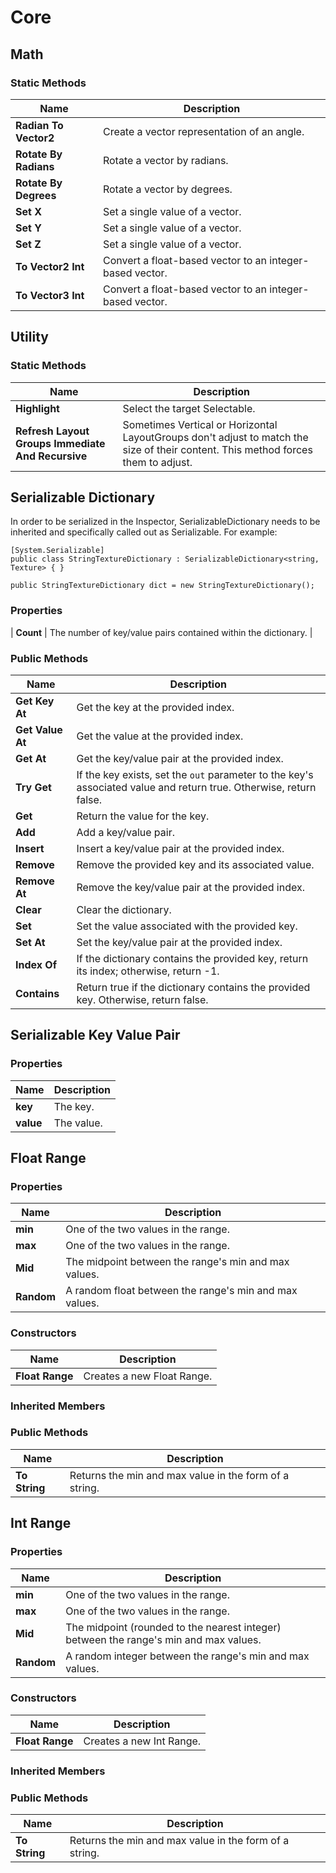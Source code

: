 # Core

## Math

### Static Methods

| Name | Description |
| --- | ---|
| **Radian To Vector2** | Create a vector representation of an angle. |
| **Rotate By Radians** | Rotate a vector by radians. |
| **Rotate By Degrees** | Rotate a vector by degrees. |
| **Set X** | Set a single value of a vector. |
| **Set Y** | Set a single value of a vector. |
| **Set Z** | Set a single value of a vector. |
| **To Vector2 Int** | Convert a float-based vector to an integer-based vector. |
| **To Vector3 Int** | Convert a float-based vector to an integer-based vector. |

## Utility

### Static Methods

| Name | Description |
| --- | ---|
| **Highlight** | Select the target Selectable. |
| **Refresh Layout Groups Immediate And Recursive** | Sometimes Vertical or Horizontal LayoutGroups don't adjust to match the size of their content. This method forces them to adjust. |

## Serializable Dictionary

In order to be serialized in the Inspector, SerializableDictionary needs to be inherited and specifically called out as Serializable. For example:

```
[System.Serializable]
public class StringTextureDictionary : SerializableDictionary<string, Texture> { }

public StringTextureDictionary dict = new StringTextureDictionary();
```

### Properties

| **Count** | The number of key/value pairs contained within the dictionary. |

### Public Methods

| Name | Description |
| --- | ---|
| **Get Key At** | Get the key at the provided index. |
| **Get Value At** | Get the value at the provided index. |
| **Get At** | Get the key/value pair at the provided index. |
| **Try Get** | If the key exists, set the `out` parameter to the key's associated value and return true. Otherwise, return false. |
| **Get** | Return the value for the key. |
| **Add** | Add a key/value pair. |
| **Insert** | Insert a key/value pair at the provided index. |
| **Remove** | Remove the provided key and its associated value. |
| **Remove At** | Remove the key/value pair at the provided index. |
| **Clear** | Clear the dictionary. |
| **Set** | Set the value associated with the provided key. |
| **Set At** | Set the key/value pair at the provided index. |
| **Index Of** | If the dictionary contains the provided key, return its index; otherwise, return -1. |
| **Contains** | Return true if the dictionary contains the provided key. Otherwise, return false. |

## Serializable Key Value Pair

### Properties

| Name | Description |
| --- | ---|
| **key** | The key. |
| **value** | The value. |

## Float Range

### Properties

| Name | Description |
| --- | ---|
| **min** | One of the two values in the range. |
| **max** | One of the two values in the range. |
| **Mid** | The midpoint between the range's min and max values. |
| **Random** | A random float between the range's min and max values. |

### Constructors

| Name | Description |
| --- | ---|
| **Float Range** | Creates a new Float Range. |

### Inherited Members
### Public Methods

| Name | Description |
| --- | ---|
| **To String** | Returns the min and max value in the form of a string. |

## Int Range

### Properties

| Name | Description |
| --- | ---|
| **min** | One of the two values in the range. |
| **max** | One of the two values in the range. |
| **Mid** | The midpoint (rounded to the nearest integer) between the range's min and max values. |
| **Random** | A random integer between the range's min and max values. |

### Constructors

| Name | Description |
| --- | ---|
| **Float Range** | Creates a new Int Range. |

### Inherited Members
### Public Methods

| Name | Description |
| --- | ---|
| **To String** | Returns the min and max value in the form of a string. |